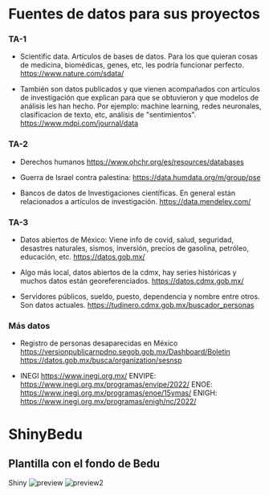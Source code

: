 # Fuentes de datos para sus proyectos

### TA-1

- Scientific data. Artículos de bases de datos. Para los que quieran cosas de medicina, biomédicas, genes, etc, les podría funcionar perfecto. 
  https://www.nature.com/sdata/
  
- También son datos publicados y que vienen acompañados con artículos de investigación que explican para que se obtuvieron y que modelos de análisis les han hecho.
  Por ejemplo: machine learning, redes neuronales, clasificacion de texto, etc, análisis de "sentimientos".
  https://www.mdpi.com/journal/data

### TA-2

- Derechos humanos 
  https://www.ohchr.org/es/resources/databases
  
- Guerra de Israel contra palestina:
  https://data.humdata.org/m/group/pse

- Bancos de datos de Investigaciones científicas. En general están relacionados a artículos de investigación. 
  https://data.mendeley.com/

### TA-3

- Datos abiertos de México:
  Viene info de covid, salud, seguridad, desastres naturales, sismos, inversión, precios de gasolina, petróleo, educación, etc. 
  https://datos.gob.mx/

- Algo más local, datos abiertos de la cdmx, hay series históricas y muchos datos están georeferenciados. 
  https://datos.cdmx.gob.mx/

- Servidores públicos, sueldo, puesto, dependencia y nombre entre otros. Son datos actuales.
  https://tudinero.cdmx.gob.mx/buscador_personas

### Más datos

- Registro de personas desaparecidas en México
  https://versionpublicarnpdno.segob.gob.mx/Dashboard/Boletin
  https://datos.gob.mx/busca/organization/sesnsp
  
- INEGI
  https://www.inegi.org.mx/
  ENVIPE: https://www.inegi.org.mx/programas/envipe/2022/
  ENOE:   https://www.inegi.org.mx/programas/enoe/15ymas/
  ENIGH:  https://www.inegi.org.mx/programas/enigh/nc/2022/

# ShinyBedu

## Plantilla con el fondo de Bedu


Shiny
![preview](https://github.com/caballeroarturo/ShinyBedu/assets/37312847/67930a5f-e70f-43e2-b423-4d23a183e12c)
![preview2](https://github.com/caballeroarturo/ShinyBedu/assets/37312847/03dc2abf-0865-4f00-914b-ecc64a15a587)
